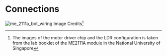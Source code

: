 # Connections

![me_2111a_bot_wiring](./img/line_follow_wiring.png)
Image Credits[^bot_wiring]

[^bot_wiring]: The images of the motor driver chip and the LDR configuration is taken from the lab booklet of the ME2111A module in the National University of Singapore


